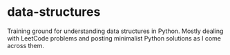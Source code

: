 # data-structures
 Training ground for understanding data structures in Python. Mostly dealing with LeetCode problems and posting minimalist Python solutions as I come across them.
